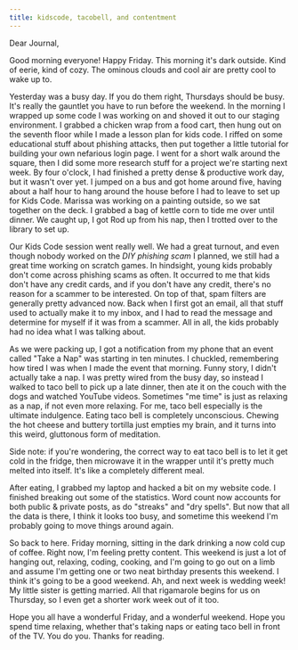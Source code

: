 ```yaml
---
title: kidscode, tacobell, and contentment
---
```


Dear Journal,

Good morning everyone! Happy Friday. This morning it's dark outside.
Kind of eerie, kind of cozy. The ominous clouds and cool air are pretty
cool to wake up to.

Yesterday was a busy day. If you do them right, Thursdays should be
busy. It's really the gauntlet you have to run before the weekend. In
the morning I wrapped up some code I was working on and shoved it out to
our staging environment. I grabbed a chicken wrap from a food cart, then
hung out on the seventh floor while I made a lesson plan for kids code.
I riffed on some educational stuff about phishing attacks, then put
together a little tutorial for building your own nefarious login page. I
went for a short walk around the square, then I did some more research
stuff for a project we're starting next week. By four o'clock, I had
finished a pretty dense & productive work day, but it wasn't over yet. I
jumped on a bus and got home around five, having about a half hour to
hang around the house before I had to leave to set up for Kids Code.
Marissa was working on a painting outside, so we sat together on the
deck. I grabbed a bag of kettle corn to tide me over until dinner. We
caught up, I got Rod up from his nap, then I trotted over to the library
to set up.

Our Kids Code session went really well. We had a great turnout, and even
though nobody worked on the *DIY phishing scam* I planned, we still had
a great time working on scratch games. In hindsight, young kids probably
don't come across phishing scams as often. It occurred to me that kids
don't have any credit cards, and if you don't have any credit, there's
no reason for a scammer to be interested. On top of that, spam filters
are generally pretty advanced now. Back when I first got an email, all
that stuff used to actually make it to my inbox, and I had to read the
message and determine for myself if it was from a scammer. All in all,
the kids probably had no idea what I was talking about.

As we were packing up, I got a notification from my phone that an event
called "Take a Nap" was starting in ten minutes. I chuckled, remembering
how tired I was when I made the event that morning. Funny story, I
didn't actually take a nap. I was pretty wired from the busy day, so
instead I walked to taco bell to pick up a late dinner, then ate it on
the couch with the dogs and watched YouTube videos. Sometimes "me time"
is just as relaxing as a nap, if not even more relaxing. For me, taco
bell especially is the ultimate indulgence. Eating taco bell is
completely unconscious. Chewing the hot cheese and buttery tortilla just
empties my brain, and it turns into this weird, gluttonous form of
meditation.

Side note: if you're wondering, the correct way to eat taco bell is to
let it get cold in the fridge, then microwave it in the wrapper until
it's pretty much melted into itself. It's like a completely different
meal.

After eating, I grabbed my laptop and hacked a bit on my website code. I
finished breaking out some of the statistics. Word count now accounts
for both public & private posts, as do "streaks" and "dry spells". But
now that all the data is there, I think it looks too busy, and sometime
this weekend I'm probably going to move things around again.

So back to here. Friday morning, sitting in the dark drinking a now cold
cup of coffee. Right now, I'm feeling pretty content. This weekend is
just a lot of hanging out, relaxing, coding, cooking, and I'm going to
go out on a limb and assume I'm getting one or two neat birthday
presents this weekend. I think it's going to be a good weekend. Ah, and
next week is wedding week! My little sister is getting married. All that
rigamarole begins for us on Thursday, so I even get a shorter work week
out of it too.

Hope you all have a wonderful Friday, and a wonderful weekend. Hope you
spend time relaxing, whether that's taking naps or eating taco bell in
front of the TV. You do you. Thanks for reading.

